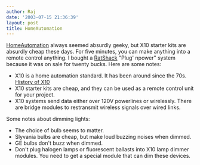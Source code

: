 ```yaml
---
author: Raj
date: '2003-07-15 21:36:39'
layout: post
title: HomeAutomation
---
```


[HomeAutomation](HomeAutomation.html) always seemed absurdly geeky, but X10 starter kits are absurdly cheap these days. For five minutes, you can make anything into a remote control anything. I bought a [RatShack](RatShack.html) "Plug' npower" system because it was on sale for twenty bucks. Here are some notes:

* X10 is a home automation standard. It has been around since the 70s. [History of X10](http://home.planet.nl/~lhendrix/x10_history.htm)
* X10 starter kits are cheap, and they can be used as a remote control unit for your project.
* X10 systems send data either over 120V powerlines or wirelessly. There are bridge modules to restransmit wireless signals over wired links.

Some notes about dimming lights:

* The choice of bulb seems to matter. 
* Slyvania bulbs are cheap, but make loud buzzing noises when dimmed.
* GE bulbs don't buzz when dimmed.
* Don't plug halogen lamps or fluorescent ballasts into X10 lamp dimmer modules. You need to get a special module that can dim these devices.
